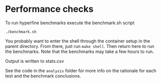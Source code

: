 # Performance checks


To run hyperfine benchmarks execute the benchmark.sh script

```
./benchmark.sh
```

You probably want to enter the shell through the container setup in the parent
directory. From there, just run `make shell`. Then return here to run the
benchmarks. Note that the benchmarks may take a few hours to run.

Output is written to stats.csv

See the code in the `analysis` folder for more info on the rationale for each
test and the benchmark conclusions.
